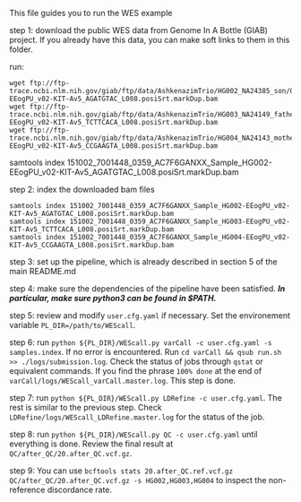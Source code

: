 This file guides you to run the WES example

step 1: download the public WES data from Genome In A Bottle (GIAB) project. If you already have this data, you can make soft links to them in this folder.

run: 
```
wget ftp://ftp-trace.ncbi.nlm.nih.gov/giab/ftp/data/AshkenazimTrio/HG002_NA24385_son/OsloUniversityHospital_Exome/151002_7001448_0359_AC7F6GANXX_Sample_HG002-EEogPU_v02-KIT-Av5_AGATGTAC_L008.posiSrt.markDup.bam
wget ftp://ftp-trace.ncbi.nlm.nih.gov/giab/ftp/data/AshkenazimTrio/HG003_NA24149_father/OsloUniversityHospital_Exome/151002_7001448_0359_AC7F6GANXX_Sample_HG003-EEogPU_v02-KIT-Av5_TCTTCACA_L008.posiSrt.markDup.bam
wget ftp://ftp-trace.ncbi.nlm.nih.gov/giab/ftp/data/AshkenazimTrio/HG004_NA24143_mother/OsloUniversityHospital_Exome/151002_7001448_0359_AC7F6GANXX_Sample_HG004-EEogPU_v02-KIT-Av5_CCGAAGTA_L008.posiSrt.markDup.bam
```
samtools index 151002_7001448_0359_AC7F6GANXX_Sample_HG002-EEogPU_v02-KIT-Av5_AGATGTAC_L008.posiSrt.markDup.bam

step 2: index the downloaded bam files
```
samtools index 151002_7001448_0359_AC7F6GANXX_Sample_HG002-EEogPU_v02-KIT-Av5_AGATGTAC_L008.posiSrt.markDup.bam
samtools index 151002_7001448_0359_AC7F6GANXX_Sample_HG003-EEogPU_v02-KIT-Av5_TCTTCACA_L008.posiSrt.markDup.bam
samtools index 151002_7001448_0359_AC7F6GANXX_Sample_HG004-EEogPU_v02-KIT-Av5_CCGAAGTA_L008.posiSrt.markDup.bam
```

step 3: set up the pipeline, which is already described in section 5 of the main README.md

step 4: make sure the dependencies of the pipeline have been satisfied. ***In particular, make sure python3 can be found in $PATH.***

step 5: review and modify `user.cfg.yaml` if necessary. Set the environement variable `PL_DIR=/path/to/WEScall`.

step 6: run `python ${PL_DIR}/WEScall.py varCall -c user.cfg.yaml -s samples.index`. If no error is encountered. Run `cd varCall && qsub run.sh >> ./logs/submission.log`. Check the status of jobs through `qstat` or equivalent commands. If you find the phrase `100% done` at the end of `varCall/logs/WEScall_varCall.master.log`. This step is done.

step 7: run `python ${PL_DIR}/WEScall.py LDRefine -c user.cfg.yaml`. The rest is similar to the previous step. Check `LDRefine/logs/WEScall_LDRefine.master.log` for the status of the job.

step 8: run `python ${PL_DIR}/WEScall.py QC -c user.cfg.yaml` until everything is done. Review the final result at `QC/after_QC/20.after_QC.vcf.gz`.

step 9: You can use `bcftools stats 20.after_QC.ref.vcf.gz QC/after_QC/20.after_QC.vcf.gz -s HG002,HG003,HG004` to inspect the non-reference discordance rate.
